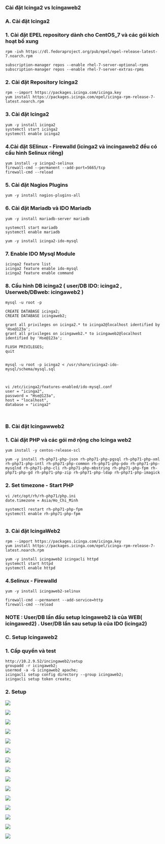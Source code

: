 ### Cài đặt Icinga2 vs Icingaweb2

### A. Cài đặt Icinga2

### 1. Cài đặt  EPEL repository dành cho CentOS_7 và các gói kích  hoạt bổ xung

```
rpm -ivh https://dl.fedoraproject.org/pub/epel/epel-release-latest-7.noarch.rpm

subscription-manager repos --enable rhel-7-server-optional-rpms
subscription-manager repos --enable rhel-7-server-extras-rpms
```

### 2. Cài đặt Repository Icinga2
```
rpm --import https://packages.icinga.com/icinga.key
yum install https://packages.icinga.com/epel/icinga-rpm-release-7-latest.noarch.rpm
```
### 3. Cài đặt Icinga2

```
yum -y install icinga2
systemctl start icinga2
systemctl enable icinga2
```
### 4.Cài đặt SElinux - Firewalld (icinga2 và incingaweb2 đều có cấu hình Selinux riêng)
```
yum install -y icinga2-selinux 
firewall-cmd --permanent --add-port=5665/tcp
firewall-cmd --reload
```

### 5. Cài đặt Nagios Plugins
` yum -y install nagios-plugins-all `

### 6. Cài đặt Mariadb và IDO Mariadb
```
yum -y install mariadb-server mariadb

systemctl start mariadb
systemctl enable mariadb

yum -y install icinga2-ido-mysql

```
### 7. Enable IDO Mysql Module
```
icinga2 feature list
icinga2 feature enable ido-mysql
icinga2 feature enable command

```

### 8. Cấu hình DB icinga2 ( user/DB IDO: icinga2 , Userweb/DBweb: icingaweb2 )
```
mysql -u root -p

CREATE DATABASE icinga2;
CREATE DATABASE icingaweb2;

grant all privileges on icinga2.* to icinga2@localhost identified by 'Hse@123a';
grant all privileges on icingaweb2.* to icingaweb2@localhost identified by 'Hse@123a';

FLUSH PRIVILEGES;
quit


mysql -u root -p icinga2 < /usr/share/icinga2-ido-mysql/schema/mysql.sql



vi /etc/icinga2/features-enabled/ido-mysql.conf
user = "icinga2",
password = "Hse@123a",
host = "localhost",
database = "icinga2"



```



### B. Cài đặt Icingawweb2
### 1. Cài đặt PHP và các gói mở rộng cho Icinga web2
```
yum install -y centos-release-scl

yum -y install rh-php71-php-json rh-php71-php-pgsql rh-php71-php-xml rh-php71-php-intl rh-php71-php-common rh-php71-php-pdo rh-php71-php-mysqlnd rh-php71-php-cli rh-php71-php-mbstring rh-php71-php-fpm rh-php71-php-gd rh-php71-php-zip rh-php71-php-ldap rh-php71-php-imagick
```

### 2. Set timezone - Start PHP
```
vi /etc/opt/rh/rh-php71/php.ini
date.timezone = Asia/Ho_Chi_Minh

systemctl restart rh-php71-php-fpm
systemctl enable rh-php71-php-fpm


```

### 3. Cài đặt IcingaWeb2
```
rpm --import https://packages.icinga.com/icinga.key
yum install https://packages.icinga.com/epel/icinga-rpm-release-7-latest.noarch.rpm

yum -y install icingaweb2 icingacli httpd
systemctl start httpd
systemctl enable httpd
```

### 4.Selinux - Firewalld

```
yum -y install icingaweb2-selinux

firewall-cmd --permanent --add-service=http
firewall-cmd --reload
```

### NOTE : User/DB lần đầu setup Icingaweb2 là của WEB( icingawed2) . User/DB lần sau setup là của IDO (icinga2) 



### C. Setup Icingaweb2
### 1. Cấp quyền và test
```
http://10.2.9.52/incingaweb2/setup
groupadd -r icingaweb2;
usermod -a -G icingaweb2 apache;
icingacli setup config directory --group icingaweb2;
icingacli setup token create;

```
### 2. Setup

![](../images/44.png)

![](../images/45.png)

![](../images/46.png)

![](../images/47.png)

![](../images/48.png)

![](../images/49.png)

![](../images/50.png)

![](../images/51.png)

![](../images/52.png)

![](../images/53.png)

![](../images/54.png)

![](../images/55.png)

![](../images/56.png)

![](../images/57.png)

![](../images/58.png)






